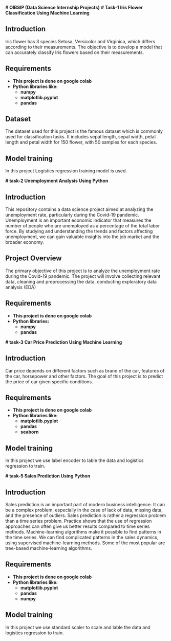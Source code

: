 **# OIBSIP (Data Science Internship Projects)**
**# Task-1 Iris Flower Classification Using Machine Learning**
## Introduction
Iris flower has 3 species Setosa, Versicolor and Virginica, which differs according to their measurements. The objective is to develop a model that can accurately classify Iris flowers based on their measurements.
## Requirements
* **This project is done on google colab**
* **Python libraries like:**
  * **numpy**
  * **matplotlib.pyplot**
  * **pandas**
## Dataset
The dataset used for this project is the famous dataset which is commonly used for classification tasks. It includes sepal length, sepal width, petal length and petal width for 150 flower, with 50 samples for each species.
## Model training 
In this project Logistics regression training model is used.

**# task-2 Unemployment Analysis Using Python**
## Introduction
This repository contains a data science project aimed at analyzing the unemployment rate, particularly during the Covid-19 pandemic. Unemployment is an important economic indicator that measures the number of people who are unemployed as a percentage of the total labor force. By studying and understanding the trends and factors affecting unemployment, we can gain valuable insights into the job market and the broader economy.

## Project Overview
The primary objective of this project is to analyze the unemployment rate during the Covid-19 pandemic. The project will involve collecting relevant data, cleaning and preprocessing the data, conducting exploratory data analysis (EDA)

## Requirements
* **This project is done on google colab**
* **Python libraries:**
  * **numpy**
  * **pandas**
 
**# task-3 Car Price Prediction Using Machine Learning**
## Introduction
Car price depends on different factors such as brand of the car, features of the car, horsepower and other factors. The goal of this project is to predict the price of car given specific conditions.
## Requirements
* **This project is done on google colab**
* **Python libraries like:**
  * **matplotlib.pyplot**
  * **pandas**
  * **seaborn**
## Model training
In this project we use label encoder to lable the data and logistics regression to train.

**# task-5 Sales Prediction Using Python**
## Introduction
Sales prediction is an important part of modern business intelligence. It can be a complex problem, especially in the case of lack of data, missing data, and the presence of outliers. Sales prediction is rather a regression problem than a time series problem. Practice shows that the use of regression approaches can often give us better results compared to time series methods. Machine-learning algorithms make it possible to find patterns in the time series. We can find complicated patterns in the sales dynamics, using supervised machine-learning methods. Some of the most popular are tree-based machine-learning algorithms.
## Requirements
* **This project is done on google colab**
* **Python libraries like:**
  * **matplotlib.pyplot**
  * **pandas**
  * **numpy**
## Model training
In this project we use standard scaler to scale and lable the data and logistics regression to train.
  
